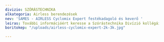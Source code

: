 ```yaml
---
divizio: SZÓRÁSTECHNIKA
alkategoria: Airless berendezések
nev: 'SAMES - AIRLESS Cyclomix Expert festékadagoló és keverő '
leiras: További információért keresse a Szórástechnika Divízió kollégáit
boritokep: "/uploads/airless-cyclomix-expert-2k-3k.jpg"

---
```

